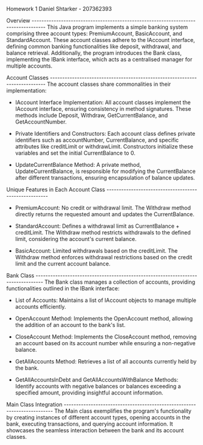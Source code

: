 Homework 1
Daniel Shtarker - 207362393

Overview -----------------------------------------------------------------------------------
This Java program implements a simple banking system comprising three account types: 
PremiumAccount, BasicAccount, and StandardAccount. These account classes adhere to 
the IAccount interface, defining common banking functionalities like deposit, withdrawal, 
and balance retrieval. Additionally, the program introduces the Bank class, implementing 
the IBank interface, which acts as a centralised manager for multiple accounts.

Account Classes ----------------------------------------------------------------------------
The account classes share commonalities in their implementation:


- IAccount Interface Implementation:
All account classes implement the IAccount interface, 
ensuring consistency in method signatures. These methods 
include Deposit, Withdraw, GetCurrentBalance, and GetAccountNumber.


- Private Identifiers and Constructors:
Each account class defines private identifiers such as accountNumber, 
CurrentBalance, and specific attributes like creditLimit or withdrawLimit. 
Constructors initialize these variables and set the initial CurrentBalance to 0.


- UpdateCurrentBalance Method:
A private method, UpdateCurrentBalance, is responsible for modifying the 
CurrentBalance after different transactions, ensuring encapsulation of balance updates.

Unique Features in Each Account Class ------------------------------------------------------
- PremiumAccount:
No credit or withdrawal limit.
The Withdraw method directly returns the requested amount and updates the CurrentBalance.

- StandardAccount:
Defines a withdrawal limit as CurrentBalance + creditLimit.
The Withdraw method restricts withdrawals to the defined limit, considering 
the account's current balance.

- BasicAccount:
Limited withdrawals based on the creditLimit.
The Withdraw method enforces withdrawal restrictions based on the credit
limit and the current account balance.

Bank Class ---------------------------------------------------------------------------------
The Bank class manages a collection of accounts, providing functionalities 
outlined in the IBank interface:

- List of Accounts:
Maintains a list of IAccount objects to manage multiple accounts efficiently.

- OpenAccount Method:
Implements the OpenAccount method, allowing the addition of an account to the bank's list.

- CloseAccount Method:
Implements the CloseAccount method, removing an account based on its account number while ensuring a non-negative balance.

- GetAllAccounts Method:
Retrieves a list of all accounts currently held by the bank.

- GetAllAccountsInDebt and GetAllAccountsWithBalance Methods:
Identify accounts with negative balances or balances exceeding a specified amount, providing insightful account information.



Main Class Integration -------------------------------------------------------------------------
The Main class exemplifies the program's functionality by creating instances 
of different account types, opening accounts in the bank, executing transactions, 
and querying account information. It showcases the seamless interaction between the 
bank and its account classes.
